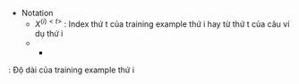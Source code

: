 - Notation
	- $X^{(i)<t>}$ : Index thứ t của training example thứ i hay từ thứ t của câu ví dụ thứ i
	- 	- 
: Độ dài của training example thứ i

